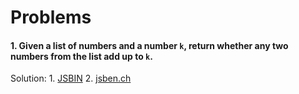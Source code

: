 # Problems

#### 1. Given a list of numbers and a number `k`, return whether any two numbers from the list add up to `k`.

Solution: 
	1. [JSBIN](https://jsbin.com/nemeboxini/edit?js,console)
	2. [jsben.ch](http://jsben.ch/hiASj)

<!--stackedit_data:
eyJoaXN0b3J5IjpbMTE2ODcwNzExMl19
-->
